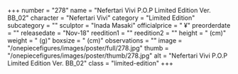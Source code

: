 +++
number = "278"
name = "Nefertari Vivi P.O.P Limited Edition Ver. BB_02"
character = "Nefertari Vivi"
category = "Limited Edition"
subcategory = ""
sculptor = "Inada Masaki"
officialprice = " ¥"
preorderdate = ""
releasedate = "Nov-18"
reedition1 = ""
reedition2 = ""
height = " (cm)"
weight = " (g)"
boxsize = " (cm)"
observations = ""
image = "/onepiecefigures/images/poster/full/278.jpg"
thumb = "/onepiecefigures/images/poster/thumb/278.jpg"
alt = "Nefertari Vivi P.O.P Limited Edition Ver. BB_02"
class = "limited-edition"
+++
